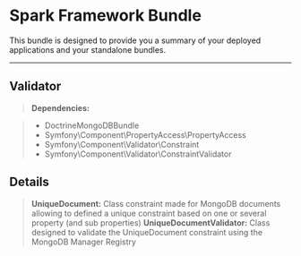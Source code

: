 Spark Framework Bundle
======================


This bundle is designed to provide you a summary of your deployed applications and your standalone bundles.  

----------

Validator
-------
> **Dependencies:**

   > - DoctrineMongoDBBundle
   > - Symfony\Component\PropertyAccess\PropertyAccess
   > - Symfony\Component\Validator\Constraint
   > - Symfony\Component\Validator\ConstraintValidator

Details
--------
> **UniqueDocument:**
Class constraint made for MongoDB documents allowing to defined a unique constraint based on one or several property (and sub properties)
> **UniqueDocumentValidator:**
Class designed to validate the UniqueDocument constraint using the MongoDB Manager Registry
